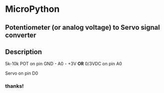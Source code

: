 # MicroPython

## Potentiometer (or analog voltage) to Servo signal converter

## Description
5k-10k POT on pin GND - A0 - +3V __OR__ 0/3VDC on pin A0

Servo on pin D0

### thanks!
